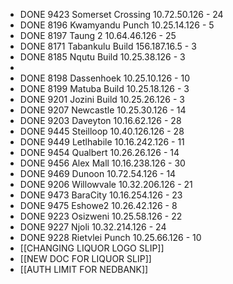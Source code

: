 - DONE 9423	Somerset Crossing	10.72.50.126   - 24
- DONE 8196	Kwamyandu Punch	10.25.14.126   - 5
- DONE 8197	Taung 2	10.64.46.126   - 25
- DONE 8171	Tabankulu Build	156.187.16.5  - 3
- DONE 8185	Nqutu Build	10.25.38.126   - 3
-
- DONE 8198	Dassenhoek	10.25.10.126   - 10
- DONE 8199	Matuba Build	10.25.18.126  -  3
- DONE 9201	Jozini Build	10.25.26.126  - 3
- DONE 9207	Newcastle	10.25.30.126   - 14
- DONE 9203	Daveyton	10.16.62.126  - 28
- DONE 9445	Steilloop	10.40.126.126   - 28
- DONE 9449	Letlhabile	10.16.242.126   - 11
- DONE 9454	Qualbert	10.26.26.126  -  14
- DONE 9456	Alex Mall	10.16.238.126   - 30
- DONE 9469	Dunoon	10.72.54.126   - 14
- DONE 9206	Willowvale	10.32.206.126 -  21
- DONE 9473	BaraCity	10.16.254.126  - 23
- DONE 9475	Eshowe2	10.26.42.126   - 8
- DONE 9223	Osizweni	10.25.58.126   - 22
- DONE 9227	Njoli	10.32.214.126   - 24
- DONE 9228	Rietvlei Punch	10.25.66.126   - 10
- [[CHANGING LIQUOR LOGO SLIP]]
- [[NEW DOC FOR LIQUOR SLIP]]
- [[AUTH LIMIT FOR NEDBANK]]